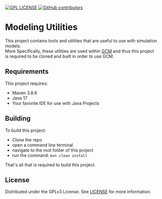 [![GPL LICENSE][license-shield]][license-url]
[![GitHub contributors][contributors-shield]][contributors-url]

# Modeling Utilities
This project contains tools and utilities that are useful to use with simulation models.  
More Specifically, these utilities are used within [GCM](https://github.com/HHS/ASPR-8) and thus this project is required to be cloned and built in order to use GCM.

## Requirements
This project requires:
- Maven 3.8.6
- Java 17
- Your favorite IDE for use with Java Projects

## Building
To build this project:
- Clone the repo
- open a command line terminal
- navigate to the root folder of this project
- run the command: ```mvn clean install```

That's all that is required to build this project.

## License
Distributed under the GPLv3 License. See [LICENSE](LICENSE) for more information.


<!-- MARKDOWN LINKS & IMAGES -->
[contributors-shield]: https://img.shields.io/github/contributors/HHS/ASPR-ms-util
[contributors-url]: https://github.com/HHS/ASPR-ms-util/graphs/contributors
<!-- [tag-shield]: https://img.shields.io/github/v/tag/HHS/ASPR-ms-util -->
<!-- [tag-url]: https://github.com/HHS/ASPR-8/releases/tag/v4.0.0-RC1 -->
[license-shield]: https://img.shields.io/github/license/HHS/ASPR-ms-util
[license-url]: LICENSE
